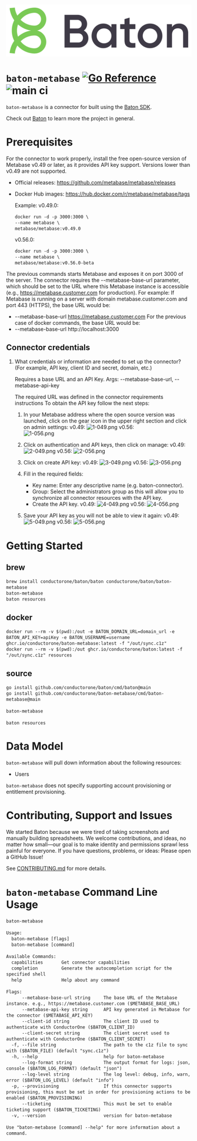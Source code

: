 ![Baton Logo](./baton-logo.png)

# `baton-metabase` [![Go Reference](https://pkg.go.dev/badge/github.com/conductorone/baton-metabase.svg)](https://pkg.go.dev/github.com/conductorone/baton-metabase) ![main ci](https://github.com/conductorone/baton-metabase/actions/workflows/main.yaml/badge.svg)

`baton-metabase` is a connector for built using the [Baton SDK](https://github.com/conductorone/baton-sdk).

Check out [Baton](https://github.com/conductorone/baton) to learn more the project in general.

# Prerequisites
For the connector to work properly, install the free open-source version of Metabase v0.49 or later, as it provides API key support.
Versions lower than v0.49 are not supported.

* Official releases: https://github.com/metabase/metabase/releases
* Docker Hub images: https://hub.docker.com/r/metabase/metabase/tags

  Example:
  v0.49.0:
  ```
  docker run -d -p 3000:3000 \
  --name metabase \
  metabase/metabase:v0.49.0
  ```
  v0.56.0:
  ```
  docker run -d -p 3000:3000 \
  --name metabase \
  metabase/metabase:v0.56.0-beta
  ```
The previous commands starts Metabase and exposes it on port 3000 of the server.
The connector requires the --metabase-base-url parameter, which should be set to the URL where this Metabase instance is accessible (e.g., https://metabase.customer.com for production).
For example:
If Metabase is running on a server with domain metabase.customer.com and port 443 (HTTPS), the base URL would be:
* --metabase-base-url https://metabase.customer.com
  For the previous case of docker commands, the base URL would be:
* --metabase-base-url http://localhost:3000

## Connector credentials
1. What credentials or information are needed to set up the connector? (For example, API key, client ID and secret, domain, etc.)

   Requires a base URL and an API Key. Args: --metabase-base-url, --metabase-api-key

   The required URL was defined in the connector requirements instructions
   To obtain the API key follow the next steps:
    1. In your Metabase address where the open source version was launched, click on the gear icon in the upper right section and click on admin settings:
       v0.49:
       ![1-049.png](1-049.png)
       v0.56:   
       ![1-056.png](1-056.png)

    2. Click on authentication and API keys, then click on manage:
       v0.49:
       ![2-049.png](2-049.png)
       v0.56:
       ![2-056.png](2-056.png)

    3. Click on create API key:
       v0.49:
       ![3-049.png](3-049.png)
       v0.56:
       ![3-056.png](3-056.png)

    4. Fill in the required fields:
        * Key name: Enter any descriptive name (e.g. baton-connector).
        * Group: Select the administrators group as this will allow you to synchronize all connector resources with the API key.
        * Create the API key.
          v0.49:
          ![4-049.png](4-049.png)
          v0.56:
          ![4-056.png](4-056.png)

    5. Save your API key as you will not be able to view it again:
       v0.49:
       ![5-049.png](5-049.png)
       v0.56:
       ![5-056.png](5-056.png)

# Getting Started

## brew

```
brew install conductorone/baton/baton conductorone/baton/baton-metabase
baton-metabase
baton resources
```

## docker

```
docker run --rm -v $(pwd):/out -e BATON_DOMAIN_URL=domain_url -e BATON_API_KEY=apiKey -e BATON_USERNAME=username ghcr.io/conductorone/baton-metabase:latest -f "/out/sync.c1z"
docker run --rm -v $(pwd):/out ghcr.io/conductorone/baton:latest -f "/out/sync.c1z" resources
```

## source

```
go install github.com/conductorone/baton/cmd/baton@main
go install github.com/conductorone/baton-metabase/cmd/baton-metabase@main

baton-metabase

baton resources
```

# Data Model

`baton-metabase` will pull down information about the following resources:
- Users

`baton-metabase` does not specify supporting account provisioning or entitlement provisioning.

# Contributing, Support and Issues

We started Baton because we were tired of taking screenshots and manually
building spreadsheets. We welcome contributions, and ideas, no matter how
small&mdash;our goal is to make identity and permissions sprawl less painful for
everyone. If you have questions, problems, or ideas: Please open a GitHub Issue!

See [CONTRIBUTING.md](https://github.com/ConductorOne/baton/blob/main/CONTRIBUTING.md) for more details.

# `baton-metabase` Command Line Usage

```
baton-metabase

Usage:
  baton-metabase [flags]
  baton-metabase [command]

Available Commands:
  capabilities       Get connector capabilities
  completion         Generate the autocompletion script for the specified shell
  help               Help about any command

Flags:
      --metabase-base-url string     The base URL of the Metabase instance. e.g., https://metabase.customer.com ($METABASE_BASE_URL)
      --metabase-api-key string      API key generated in Metabase for the connector ($METABASE_API_KEY)
      --client-id string             The client ID used to authenticate with ConductorOne ($BATON_CLIENT_ID)
      --client-secret string         The client secret used to authenticate with ConductorOne ($BATON_CLIENT_SECRET)
  -f, --file string                  The path to the c1z file to sync with ($BATON_FILE) (default "sync.c1z")
  -h, --help                         help for baton-metabase
      --log-format string            The output format for logs: json, console ($BATON_LOG_FORMAT) (default "json")
      --log-level string             The log level: debug, info, warn, error ($BATON_LOG_LEVEL) (default "info")
  -p, --provisioning                 If this connector supports provisioning, this must be set in order for provisioning actions to be enabled ($BATON_PROVISIONING)
      --ticketing                    This must be set to enable ticketing support ($BATON_TICKETING)
  -v, --version                      version for baton-metabase

Use "baton-metabase [command] --help" for more information about a command.
```
